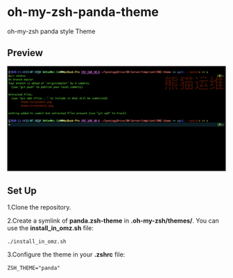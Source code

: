 oh-my-zsh-panda-theme
=========================

oh-my-zsh panda style Theme

Preview
-------

![Preview](https://raw.githubusercontent.com/davymai/oh-my-zsh-panda-theme/master/preview.png)

Set Up
-------
1.Clone the repository.

2.Create a symlink of **panda.zsh-theme** in **.oh-my-zsh/themes/**. You can use the **install_in_omz.sh** file:

```
./install_in_omz.sh
```

3.Configure the theme in your **.zshrc** file:

```
ZSH_THEME="panda"
```
